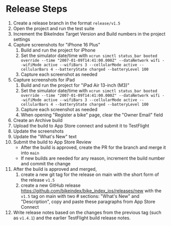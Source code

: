 # Release Steps

1. Create a release branch in the format `release/v1.5`
2. Open the project and run the test suite
3. Increment the BikeIndex Target Version and Build numbers in the project settings
4. Capture screenshots for "iPhone 16 Plus"
	1. Build and run the project for iPhone
	2. Set the simulator date/time with `xcrun simctl status_bar booted override --time "2007-01-09T14:41:00.000Z" --dataNetwork wifi --wifiMode active --wifiBars 3 --cellularMode active --cellularBars 4 --batteryState charged --batteryLevel 100`
	3. Capture each screenshot as needed
5. Capture screenshots for iPad
	1. Build and run the project for "iPad Air 13-inch (M3)"
	2. Set the simulator date/time with `xcrun simctl status_bar booted override --time "2007-01-09T14:41:00.000Z" --dataNetwork wifi --wifiMode active --wifiBars 3 --cellularMode active --cellularBars 4 --batteryState charged --batteryLevel 100`
	3. Capture each screenshot as needed
	4. When opening "Register a bike" page, clear the "Owner Email" field
6. Create an Archive build
7. Upload the build to App Store connect and submit it to TestFlight
8. Update the screenshots
9. Update the "What's New" text
10. Submit the build to App Store Review
	- After the build is approved, create the PR for the branch and merge it into `main`
	- If new builds are needed for any reason, increment the build number and commit the change
11. After the build is approved and merged, 
	1. create a new git tag for the release on main with the short form of the release `v1.5`
	2. create a new GitHub release https://github.com/bikeindex/bike_index_ios/releases/new with the `v1.5` tag on main with two \# sections: "What's New" and "Description", copy and paste these paragraphs from App Store Connect
12. Write release notes based on the changes from the previous tag (such as `v1.4.1`) and the earlier TestFlight build release notes.
